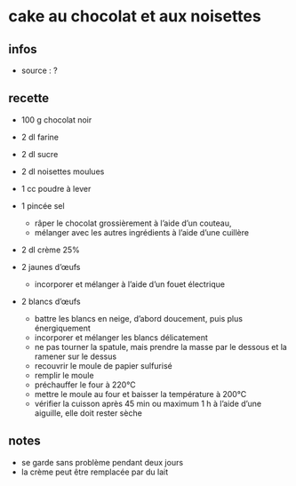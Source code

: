 # cake au chocolat et aux noisettes

## infos

-   source : ?

## recette

- 100 g           chocolat noir
-   2 dl          farine
-   2 dl          sucre
-   2 dl          noisettes moulues
-   1 cc          poudre à lever
-   1 pincée      sel

    + râper le chocolat grossièrement à l’aide d’un couteau,
    + mélanger avec les autres ingrédients à l’aide d’une cuillère

-   2 dl          crème 25%
-   2             jaunes d’œufs

    + incorporer et mélanger à l’aide d’un fouet électrique

-   2              blancs d’œufs

    + battre les blancs en neige, d’abord doucement, puis plus énergiquement
    + incorporer et mélanger les blancs délicatement
    + ne pas tourner la spatule, mais prendre la masse par le dessous et la ramener sur le dessus
    + recouvrir le moule de papier sulfurisé
    + remplir le moule
    + préchauffer le four à 220°C
    + mettre le moule au four et baisser la température à 200°C
    + vérifier la cuisson après 45 min ou maximum 1 h à l’aide d’une aiguille, elle doit rester sèche

## notes

-   se garde sans problème pendant deux jours
-   la crème peut être remplacée par du lait
